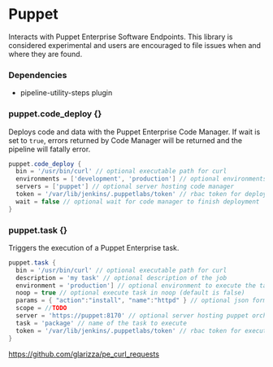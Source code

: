 # Puppet

Interacts with Puppet Enterprise Software Endpoints. This library is considered experimental and users are encouraged to file issues when and where they are found.

### Dependencies

- pipeline-utility-steps plugin

### puppet.code_deploy {}
Deploys code and data with the Puppet Enterprise Code Manager. If wait is set to `true`, errors returned by Code Manager will be returned and the pipeline will fatally error.

```groovy
puppet.code_deploy {
  bin = '/usr/bin/curl' // optional executable path for curl
  environments = ['development', 'production'] // optional environments to deploy (default is to deploy all environments)
  servers = ['puppet'] // optional server hosting code manager
  token = '/var/lib/jenkins/.puppetlabs/token' // rbac token for deploying with code manager
  wait = false // optional wait for code manager to finish deployment
}
```

### puppet.task {}
Triggers the execution of a Puppet Enterprise task.

```groovy
puppet.task {
  bin = '/usr/bin/curl' // optional executable path for curl
  description = 'my task' // optional description of the job
  environment = 'production'] // optional environment to execute the task on (default is production)
  noop = true // optional execute task in noop (default is false)
  params = { "action":"install", "name":"httpd" } // optional json format input parameters (default is empty)
  scope = //TODO
  server = 'https://puppet:8170' // optional server hosting puppet orchestrator
  task = 'package' // name of the task to execute
  token = '/var/lib/jenkins/.puppetlabs/token' // rbac token for executing tasks
}
```

https://github.com/glarizza/pe_curl_requests
